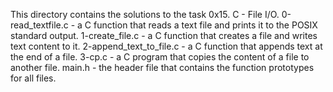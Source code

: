 This directory contains the solutions to the task 0x15. C - File I/O. 
0-read_textfile.c - a C function that reads a text file and prints it to the POSIX standard output.
1-create_file.c - a C function that creates a file and writes text content to it.
2-append_text_to_file.c - a C function that appends text at the end of a file.
3-cp.c - a C program that copies the content of a file to another file.
main.h - the header file that contains the function prototypes for all files.
